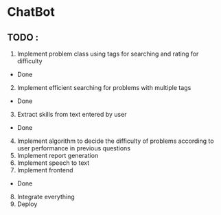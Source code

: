 # ChatBot 
## TODO : 
1. Implement problem class using tags for searching and rating for difficulty
- Done
2. Implement efficient searching for problems with multiple tags 
- Done
3. Extract skills from text entered by user 
- Done
4. Implement algorithm to decide the difficulty of problems according to user performance in 
previous questions 
5. Implement report generation
6. Implement speech to text 
7. Implement frontend 
- Done
8. Integrate everything 
9. Deploy
